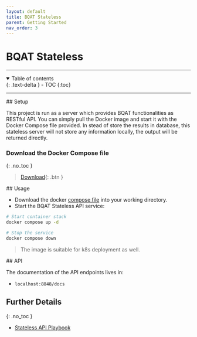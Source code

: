 ```yaml
---
layout: default
title: BQAT Stateless
parent: Getting Started
nav_order: 3
---
```


# BQAT Stateless

---
<details open markdown="block">
  <summary>
    Table of contents
  </summary>
  {: .text-delta }
- TOC
{:toc}
</details>

---

<a name="setup">
## Setup

This project is run as a server which provides BQAT functionalities as RESTful API. You can simply pull the Docker image and start it with the Docker Compose file provided. In stead of store the results in database, this stateless server will not store any information locally, the output will be returned directly.

### Download the Docker Compose file
{: .no_toc }

> [Download](https://raw.githubusercontent.com/Biometix/bqat-stateless/main/compose.yaml){: .btn }

<a name="usage">
## Usage

+ Download the docker [compose file](https://raw.githubusercontent.com/Biometix/bqat-stateless/main/compose.yaml) into your working directory.
+ Start the BQAT Stateless API service:

``` sh
# Start container stack
docker compose up -d

# Stop the service
docker compose down
```

>  The image is suitable for k8s deployment as well.

<a name="api">
## API

The documentation of the API endpoints lives in:

* `localhost:8848/docs`


## Further Details
{: .no_toc }
+ [Stateless API Playbook](https://biometix.github.io/playbook/stateless.html)
